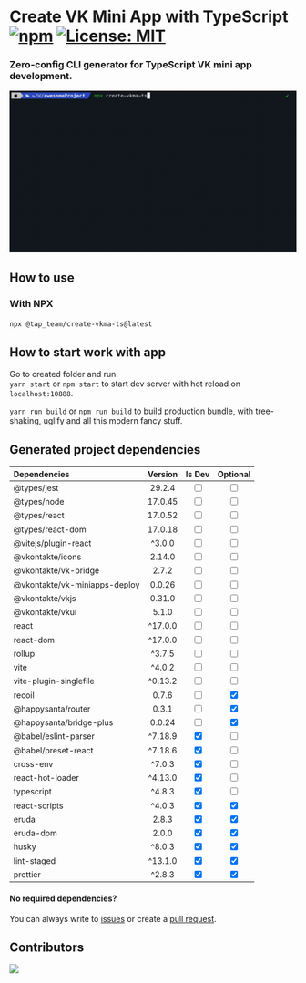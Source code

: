 # Create VK Mini App with TypeScript [![npm][npm]][npm-url] [![License: MIT][mit]][mit-url]
### Zero-config CLI generator for TypeScript VK mini app development.

![there should have been a demo gif here](readme/demo.gif)

## How to use

### With NPX

```bash
npx @tap_team/create-vkma-ts@latest
```

## How to start work with app

Go to created folder and run:  
`yarn start` or `npm start` to start dev server with hot reload on `localhost:10888`.

`yarn run build` or `npm run build` to build production bundle, with tree-shaking, uglify and all this modern fancy stuff.


## Generated project dependencies

| Dependencies                  | Version |              Is Dev              |             Optional             |
|:------------------------------|:-------:|:--------------------------------:|:--------------------------------:|
| @types/jest                   | 29.2.4  |    <input type="checkbox" />     |    <input type="checkbox" />     |
| @types/node                   | 17.0.45 |    <input type="checkbox" />     |    <input type="checkbox" />     |
| @types/react                  | 17.0.52 |    <input type="checkbox" />     |    <input type="checkbox" />     |
| @types/react-dom              | 17.0.18 |    <input type="checkbox" />     |    <input type="checkbox" />     |
| @vitejs/plugin-react          | ^3.0.0  |    <input type="checkbox" />     |    <input type="checkbox" />     |
| @vkontakte/icons              | 2.14.0  |    <input type="checkbox" />     |    <input type="checkbox" />     |
| @vkontakte/vk-bridge          |  2.7.2  |    <input type="checkbox" />     |    <input type="checkbox" />     |
| @vkontakte/vk-miniapps-deploy | 0.0.26  |    <input type="checkbox" />     |    <input type="checkbox" />     |
| @vkontakte/vkjs               | 0.31.0  |    <input type="checkbox" />     |    <input type="checkbox" />     |
| @vkontakte/vkui               |  5.1.0  |    <input type="checkbox" />     |    <input type="checkbox" />     |
| react                         | ^17.0.0 |    <input type="checkbox" />     |    <input type="checkbox" />     |
| react-dom                     | ^17.0.0 |    <input type="checkbox" />     |    <input type="checkbox" />     |
| rollup                        | ^3.7.5  |    <input type="checkbox" />     |    <input type="checkbox" />     |
| vite                          | ^4.0.2  |    <input type="checkbox" />     |    <input type="checkbox" />     |
| vite-plugin-singlefile        | ^0.13.2 |    <input type="checkbox" />     |    <input type="checkbox" />     |
| recoil                        |  0.7.6  |    <input type="checkbox" />     | <input type="checkbox" checked/> |
| @happysanta/router            |  0.3.1  |    <input type="checkbox" />     | <input type="checkbox" checked/> |
| @happysanta/bridge-plus       | 0.0.24  |    <input type="checkbox" />     | <input type="checkbox" checked/> |
| @babel/eslint-parser          | ^7.18.9 | <input type="checkbox" checked/> |    <input type="checkbox" />     |
| @babel/preset-react           | ^7.18.6 | <input type="checkbox" checked/> |    <input type="checkbox" />     |
| cross-env                     | ^7.0.3  | <input type="checkbox" checked/> |    <input type="checkbox" />     |
| react-hot-loader              | ^4.13.0 | <input type="checkbox" checked/> |    <input type="checkbox" />     |
| typescript                    | ^4.8.3  | <input type="checkbox" checked/> |    <input type="checkbox" />     |
| react-scripts                 | ^4.0.3  | <input type="checkbox" checked/> | <input type="checkbox" checked/> |
| eruda                         |  2.8.3  | <input type="checkbox" checked/> | <input type="checkbox" checked/> |
| eruda-dom                     |  2.0.0  | <input type="checkbox" checked/> | <input type="checkbox" checked/> |
| husky                         | ^8.0.3  | <input type="checkbox" checked/> | <input type="checkbox" checked/> |
| lint-staged                   | ^13.1.0 | <input type="checkbox" checked/> | <input type="checkbox" checked/> |
| prettier                      | ^2.8.3  | <input type="checkbox" checked/> | <input type="checkbox" checked/> |

#### No required dependencies?

You can always write to [issues][issues] or create a [pull request][pulls].

## Contributors
<a href="https://github.com/Tap-Team/create-vkma-ts/graphs/contributors">
  <img src="https://contrib.rocks/image?repo=Tap-Team/create-vkma-ts" />
</a>

[npm]: https://img.shields.io/npm/v/@tap_team/create-vkma-ts.svg
[npm-url]: https://npmjs.com/package/@tap_team/create-vkma-ts
[mit]: https://img.shields.io/badge/License-MIT-yellow.svg
[mit-url]: LICENSE
[issues]: https://github.com/Tap-Team/create-vkma-ts/issues
[pulls]: https://github.com/Tap-Team/create-vkma-ts/pulls